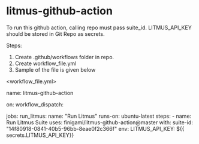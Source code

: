 # litmus-github-action

To run this github action, calling repo must pass suite_id.
LITMUS_API_KEY should be stored in Git Repo as secrets.

Steps:
1. Create .github/workflows folder in repo.
2. Create workflow_file.yml
3. Sample of the file is given below

<workflow_file.yml>

name: litmus-github-action

on:
  workflow_dispatch:

jobs:
  run_litmus:
    name: "Run Litmus"
    runs-on: ubuntu-latest
    steps:
      - name: Run Litmus Suite
        uses: finigami/litmus-github-action@master
        with:
          suite-id: "14f80918-0841-40b5-96bb-8eae0f2c366f"
        env:
          LITMUS_API_KEY: ${{ secrets.LITMUS_API_KEY}}